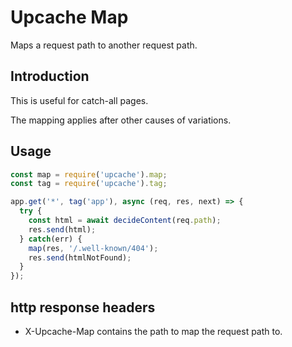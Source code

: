 Upcache Map
===========

Maps a request path to another request path.

Introduction
------------

This is useful for catch-all pages.

The mapping applies after other causes of variations.

Usage
-----

```js
const map = require('upcache').map;
const tag = require('upcache').tag;

app.get('*', tag('app'), async (req, res, next) => {
  try {
    const html = await decideContent(req.path);
    res.send(html);
  } catch(err) {
    map(res, '/.well-known/404');
    res.send(htmlNotFound);
  }
});
```

http response headers
---------------------

* X-Upcache-Map
  contains the path to map the request path to.
